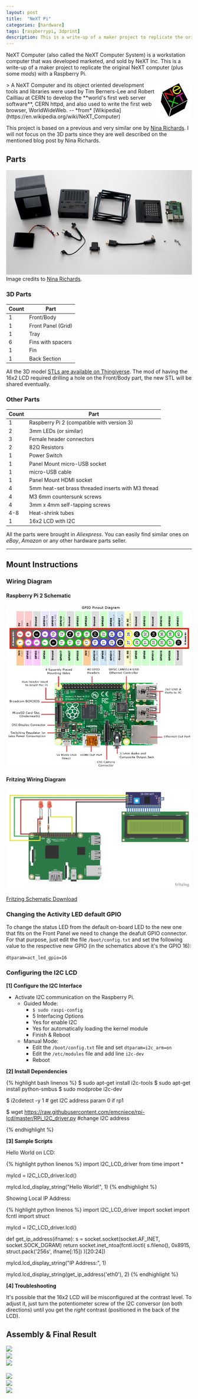 ```yaml
---
layout: post
title:  "NeXT Pi"
categories: [hardware]
tags: [raspberrypi, 3dprint]
description: This is a write-up of a maker project to replicate the original NeXT computer (plus some *mods*) with a Raspberry Pi.
---
```


NeXT Computer (also called the NeXT Computer System) is a workstation computer that was developed marketed, and sold by NeXT Inc. This is a write-up of a maker project to replicate the original NeXT computer (plus some *mods*) with a Raspberry Pi.
<!--more-->

<img src="/images/nextpi/nextlogo.png" style="width:100px" align="right">
> A NeXT Computer and its object oriented development tools and libraries were used by Tim Berners-Lee and Robert Cailliau at CERN to develop the **world's first web server software**, CERN httpd, and also used to write the first web browser, WorldWideWeb. -- *from* [Wikipedia](https://en.wikipedia.org/wiki/NeXT_Computer)

This project is based on a previous and very similar one by [Nina Richards](http://www.ninamakes.co.uk/builds/next-computer-replica-raspberry-pi-case/). I will not focus on the 3D parts since they are well described on the mentioned blog post by Nina Richards. 

## Parts

![Parts overview](/images/nextpi/parts.jpg)
Image credits to [Nina Richards](http://www.ninamakes.co.uk/builds/next-computer-replica-raspberry-pi-case/).

### 3D Parts

Count | Part
------|------
1     | Front/Body
1     | Front Panel (Grid)
1     | Tray
6     | Fins with spacers
1     | Fin
1     | Back Section

All the 3D model [STLs are available on Thingiverse](https://www.thingiverse.com/thing:2884543#files). The mod of having the 16x2 LCD required drilling a hole on the Front/Body part, the new STL will be shared eventually.

### Other Parts

Count | Part
------|------
1     | Raspberry Pi 2 (compatible with version 3)
2     | 3mm LEDs (or similar)
3     | Female header connectors
2     | 82Ω Resistors
1     | Power Switch
1     | Panel Mount micro-USB socket
1     | micro-USB cable
1     | Panel Mount HDMI socket
4     | 5mm heat-set brass threaded inserts with M3 thread
4     | M3 6mm countersunk screws
4     | 3mm x 4mm self-tapping screws
4-8   | Heat-shrink tubes
1     | 16x2 LCD with I2C

All the parts were brought in *Aliexpress*. You can easily find similar ones on *eBay*, *Amazon* or any other hardware parts seller.

---

## Mount Instructions

### Wiring Diagram

#### Raspberry Pi 2 Schematic

![Raspberry Pi 2](/images/nextpi/pi.jpg)

#### Fritzing Wiring Diagram

![Circuit](/images/nextpi/circuit.png)

[Fritzing Schematic Download](/images/nextpi/rpi.fzz)

### Changing the Activity LED default GPIO

To change the status LED from the default on-board LED to the new one that fits on the Front Panel we need to change the deafult GPIO connector. For that purpose, just edit the file ```/boot/config.txt``` and set the following value to the respective new GPIO (in the schematics above it's the GPIO 16):

``` dtparam=act_led_gpio=16 ```

### Configuring the I2C LCD

**[1] Configure the I2C Interface**

- Activate I2C communication on the Raspberry Pi.
    - Guided Mode: 
        - ```$ sudo raspi-config``` 
        - 5 Interfacing Options
        - Yes for enable I2C
        - Yes for automatically loading the kernel module
        - Finish & Reboot
    - Manual Mode:
        - Edit the ```/boot/config.txt``` file and set ```dtparam=i2c_arm=on```
        - Edit the ```/etc/modules``` file and add line ```i2c-dev```
        - Reboot

**[2] Install Dependencies**

{% highlight bash linenos %}
$ sudo apt-get install i2c-tools 
$ sudo apt-get install python-smbus
$ sudo modprobe i2c-dev

$ i2cdetect -y 1 # get I2C address param 0 if rp1

$ wget https://raw.githubusercontent.com/emcniece/rpi-lcd/master/RPi_I2C_driver.py #change I2C address

{% endhighlight %}

**[3] Sample Scripts**

Hello World on LCD:

{% highlight python linenos %}
import I2C_LCD_driver
from time import *

mylcd = I2C_LCD_driver.lcd()

mylcd.lcd_display_string("Hello World!", 1)
{% endhighlight %}

Showing Local IP Address:

{% highlight python linenos %}
import I2C_LCD_driver
import socket
import fcntl
import struct

mylcd = I2C_LCD_driver.lcd()

def get_ip_address(ifname):
    s = socket.socket(socket.AF_INET, socket.SOCK_DGRAM)
    return socket.inet_ntoa(fcntl.ioctl(
        s.fileno(),
        0x8915, 
        struct.pack('256s', ifname[:15])
    )[20:24])

mylcd.lcd_display_string("IP Address:", 1) 

mylcd.lcd_display_string(get_ip_address('eth0'), 2)
{% endhighlight %}

**[4] Troubleshooting**

It's possible that the 16x2 LCD will be misconfigured at the contrast level. To adjust it, just turn the potentiometer screw of the I2C conversor (on both directions) until you get the *right* contrast (positioned in the back of the LCD).

## Assembly & Final Result

<div class="imgsdiv">

<div class="row">
  <div class="column">
    <img src="/images/nextpi/img_5.jpg">
  </div>
  <div class="column">
    <img src="/images/nextpi/img_3.jpg">
  </div>
  <div class="column">
    <img src="/images/nextpi/img_6.jpg">
  </div>
</div>
<br>
<div class="row">
  <div class="column">
    <img src="/images/nextpi/img_2.jpg">
  </div>
  <div class="column">
    <img src="/images/nextpi/img_4.jpg">
  </div>
  <div class="column">
    <img src="/images/nextpi/img_1.jpg">
  </div>
</div>

</div>